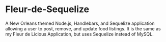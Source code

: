 # Fleur-de-Sequelize
A New Orleans themed Node.js, Handlebars, and Sequelize application allowing a user to post, remove, and update food listings. It is the same as my Fleur de Licious Application, but uses Sequelize instead of MySQL. 
